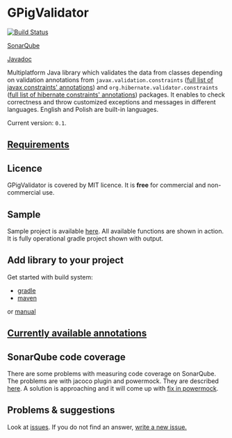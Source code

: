 # GPigValidator

[![Build Status](https://travis-ci.org/pablo127/GPigValidator.svg?branch=master)](https://travis-ci.org/pablo127/GPigValidator)
  
[SonarQube](https://sonarqube.com/dashboard?id=gpigvalidator%3Amaster)

[Javadoc](https://pablo127.bitbucket.io/gpigvalidator-javadoc/)

Multiplatform Java library which validates the data from classes depending on validation annotations from `javax.validation.constraints` ([full list of javax constraints' annotations](http://docs.oracle.com/javaee/6/api/javax/validation/constraints/package-summary.html)) and `org.hibernate.validator.constraints` ([full list of hibernate constraints' annotations](https://docs.jboss.org/hibernate/validator/4.3/api/org/hibernate/validator/constraints/package-summary.html)) packages. It enables to check correctness and throw customized exceptions and messages in different languages. English and Polish are built-in languages.

Current version: `0.1`.

## [Requirements](https://bitbucket.org/pablo127/gpigvalidator/wiki/requirements)

## Licence
GPigValidator is covered by MIT licence. It is **free** for commercial and non-commercial use.

## Sample
Sample project is available [here](https://bitbucket.org/snippets/pablo127/EkKgE). All available functions are shown in action. It is fully operational gradle project shown with output.

## Add library to your project

Get started with build system:

* [gradle](https://bitbucket.org/pablo127/gpigvalidator/wiki/gradle)
* [maven](https://bitbucket.org/pablo127/gpigvalidator/wiki/maven)

or [manual](https://bitbucket.org/pablo127/gpigvalidator/wiki/manual)

## [Currently available annotations](https://bitbucket.org/pablo127/gpigvalidator/wiki/available_annotations)

## SonarQube code coverage

There are some problems with measuring code coverage on SonarQube. The problems are with jacoco plugin and powermock. They are described [here](https://github.com/powermock/powermock/wiki/Code-coverage-with-JaCoCo). A solution is approaching and it will come up with [fix in powermock](https://github.com/powermock/powermock/issues/727).

## Problems & suggestions
Look at [issues](https://bitbucket.org/pablo127/gpigvalidator/issues). If you do not find an answer, [write a new issue.](https://bitbucket.org/pablo127/gpigvalidator/issues/new)